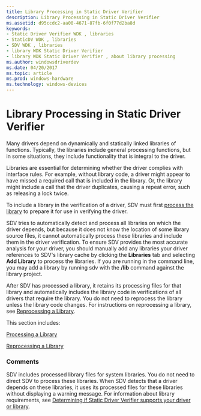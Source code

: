 ```yaml
---
title: Library Processing in Static Driver Verifier
description: Library Processing in Static Driver Verifier
ms.assetid: d95ccdc2-aa00-4671-87fb-6f0f77d2ba8d
keywords:
- Static Driver Verifier WDK , libraries
- StaticDV WDK , libraries
- SDV WDK , libraries
- library WDK Static Driver Verifier
- library WDK Static Driver Verifier , about library processing
ms.author: windowsdriverdev
ms.date: 04/20/2017
ms.topic: article
ms.prod: windows-hardware
ms.technology: windows-devices
---
```


# Library Processing in Static Driver Verifier


Many drivers depend on dynamically and statically linked libraries of functions. Typically, the libraries include general processing functions, but in some situations, they include functionality that is integral to the driver.

Libraries are essential for determining whether the driver complies with interface rules. For example, without library code, a driver might appear to have missed a required call that is included in the library. Or, the library might include a call that the driver duplicates, causing a repeat error, such as releasing a lock twice.

To include a library in the verification of a driver, SDV must first [process the library](processing-a-library.md) to prepare it for use in verifying the driver.

SDV tries to automatically detect and process all libraries on which the driver depends, but because it does not know the location of some library source files, it cannot automatically process these libraries and include them in the driver verification. To ensure SDV provides the most accurate analysis for your driver, you should manually add any libraries your driver references to SDV's library cache by clicking the **Libraries** tab and selecting **Add Library** to process the libraries.  If you are running in the command line, you may add a library by running sdv with the **/lib** command against the library project.

After SDV has processed a library, it retains its processing files for that library and automatically includes the library code in verifications of all drivers that require the library. You do not need to reprocess the library unless the library code changes. For instructions on reprocessing a library, see [Reprocessing a Library](reprocessing-a-library.md).

This section includes:

[Processing a Library](processing-a-library.md)

[Reprocessing a Library](reprocessing-a-library.md)

### <span id="comments"></span><span id="COMMENTS"></span>Comments

SDV includes processed library files for system libraries. You do not need to direct SDV to process these libraries. When SDV detects that a driver depends on these libraries, it uses its processed files for these libraries without displaying a warning message. For information about library requirements, see [Determining if Static Driver Verifier supports your driver or library](determining-if-static-driver-verifier-supports-your-driver-or-library.md).

 

 





